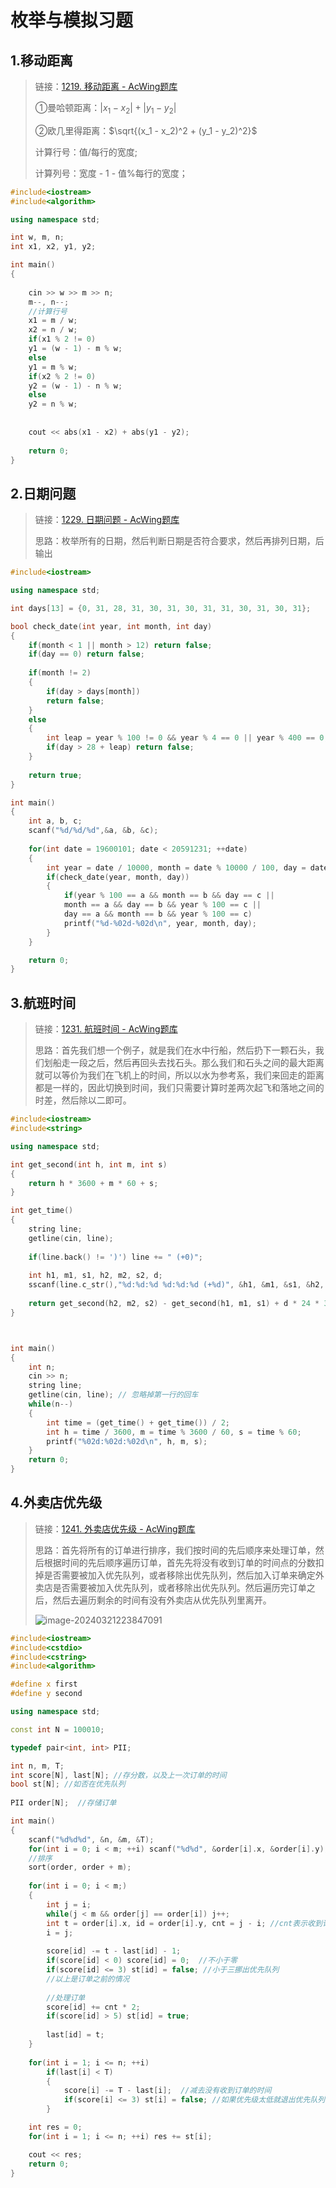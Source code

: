 # 枚举与模拟习题

## 1.移动距离

> 链接：[1219. 移动距离 - AcWing题库](https://www.acwing.com/problem/content/1221/)
>
> ①曼哈顿距离：$|x_1 - x_2| + |y_1 - y_2|$
>
> ②欧几里得距离：$\sqrt{(x_1 - x_2)^2 + (y_1 - y_2)^2}$
>
> 计算行号：值/每行的宽度;
>
> 计算列号：宽度 - 1 - 值%每行的宽度；

```cpp
#include<iostream>
#include<algorithm>

using namespace std;

int w, m, n;
int x1, x2, y1, y2;

int main()
{
    
    cin >> w >> m >> n;
    m--, n--;
    //计算行号
    x1 = m / w;
    x2 = n / w;
    if(x1 % 2 != 0)
    y1 = (w - 1) - m % w;
    else 
    y1 = m % w;
    if(x2 % 2 != 0)
    y2 = (w - 1) - n % w;
    else 
    y2 = n % w;
    
    
    cout << abs(x1 - x2) + abs(y1 - y2);
    
    return 0;
}
```

## 2.日期问题

> 链接：[1229. 日期问题 - AcWing题库](https://www.acwing.com/file_system/file/content/whole/index/content/4184164/)
>
> 思路：枚举所有的日期，然后判断日期是否符合要求，然后再排列日期，后输出

```cpp
#include<iostream>

using namespace std;

int days[13] = {0, 31, 28, 31, 30, 31, 30, 31, 31, 30, 31, 30, 31};

bool check_date(int year, int month, int day)
{
    if(month < 1 || month > 12) return false;
    if(day == 0) return false;
    
    if(month != 2) 
    {
        if(day > days[month])
        return false;
    }
    else 
    {
        int leap = year % 100 != 0 && year % 4 == 0 || year % 400 == 0;
        if(day > 28 + leap) return false;
    }
    
    return true;
}

int main()
{
    int a, b, c;
    scanf("%d/%d/%d",&a, &b, &c);
    
    for(int date = 19600101; date < 20591231; ++date)
    {
        int year = date / 10000, month = date % 10000 / 100, day = date % 100;
        if(check_date(year, month, day))
        {
            if(year % 100 == a && month == b && day == c ||
            month == a && day == b && year % 100 == c ||
            day == a && month == b && year % 100 == c)
            printf("%d-%02d-%02d\n", year, month, day);
        }
    }

    return 0;
}
```

## 3.航班时间

> 链接：[1231. 航班时间 - AcWing题库](https://www.acwing.com/file_system/file/content/whole/index/content/4184166/)
>
> 思路：首先我们想一个例子，就是我们在水中行船，然后扔下一颗石头，我们划船走一段之后，然后再回头去找石头。那么我们和石头之间的最大距离就可以等价为我们在飞机上的时间，所以以水为参考系，我们来回走的距离都是一样的，因此切换到时间，我们只需要计算时差两次起飞和落地之间的时差，然后除以二即可。

```cpp
#include<iostream>
#include<string>

using namespace std;

int get_second(int h, int m, int s)
{
    return h * 3600 + m * 60 + s;
}

int get_time()
{
    string line;
    getline(cin, line);
    
    if(line.back() != ')') line += " (+0)";
    
    int h1, m1, s1, h2, m2, s2, d;
    sscanf(line.c_str(),"%d:%d:%d %d:%d:%d (+%d)", &h1, &m1, &s1, &h2, &m2, &s2, &d);
    
    return get_second(h2, m2, s2) - get_second(h1, m1, s1) + d * 24 * 3600; 
}



int main()
{
    int n;
    cin >> n;
    string line;
    getline(cin, line); // 忽略掉第一行的回车
    while(n--)
    {
        int time = (get_time() + get_time()) / 2;
        int h = time / 3600, m = time % 3600 / 60, s = time % 60;
        printf("%02d:%02d:%02d\n", h, m, s);
    }
    return 0;
}
```

## 4.外卖店优先级

> 链接：[1241. 外卖店优先级 - AcWing题库](https://www.acwing.com/file_system/file/content/whole/index/content/4184176/)
>
> 思路：首先将所有的订单进行排序，我们按时间的先后顺序来处理订单，然后根据时间的先后顺序遍历订单，首先先将没有收到订单的时间点的分数扣掉是否需要被加入优先队列，或者移除出优先队列，然后加入订单来确定外卖店是否需要被加入优先队列，或者移除出优先队列。然后遍历完订单之后，然后去遍历剩余的时间有没有外卖店从优先队列里离开。
>
> ![image-20240321223847091](assets/image-20240321223847091.png)

```cpp
#include<iostream>
#include<cstdio>
#include<cstring>
#include<algorithm>

#define x first
#define y second

using namespace std;

const int N = 100010;

typedef pair<int, int> PII;

int n, m, T;
int score[N], last[N]; //存分数，以及上一次订单的时间
bool st[N]; //如否在优先队列
 
PII order[N];  //存储订单

int main()
{
    scanf("%d%d%d", &n, &m, &T);
    for(int i = 0; i < m; ++i) scanf("%d%d", &order[i].x, &order[i].y);
    //排序
    sort(order, order + m);
    
    for(int i = 0; i < m;)
    {
        int j = i;
        while(j < m && order[j] == order[i]) j++;
        int t = order[i].x, id = order[i].y, cnt = j - i; //cnt表示收到订单的数量
        i = j;
        
        score[id] -= t - last[id] - 1;
        if(score[id] < 0) score[id] = 0;  //不小于零
        if(score[id] <= 3) st[id] = false; //小于三挪出优先队列
        //以上是订单之前的情况
        
        //处理订单
        score[id] += cnt * 2;
        if(score[id] > 5) st[id] = true;
        
        last[id] = t;
    }
    
    for(int i = 1; i <= n; ++i)
        if(last[i] < T)
        {
            score[i] -= T - last[i];  //减去没有收到订单的时间
            if(score[i] <= 3) st[i] = false; //如果优先级太低就退出优先队列 
        }

    int res = 0;        
    for(int i = 1; i <= n; ++i) res += st[i];

    cout << res;
    return 0;
}
```

